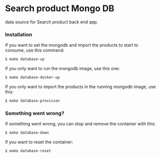 # Search product Mongo DB

data source for Search product back end app.

### Installation

If you want to set the mongodb and import the products to start to consume, use this command:
```sh
$ make database-up
```
If you only want to run the mongodb image, use this one:
```sh
$ make database-docker-up
```

If you only want to import the products in the running mongodb image, use this:
```sh
$ make database-provision
```
### Something went wrong?

If something went wrong, you can stop and remove the container with this:
```sh
$ make database-down
```

If you want to reset the container:
```sh
$ make database-reset
```